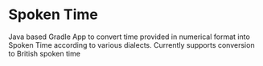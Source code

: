 # Spoken Time

Java based Gradle  App to convert time provided in numerical format into Spoken Time according to various dialects.
Currently supports conversion to British spoken time